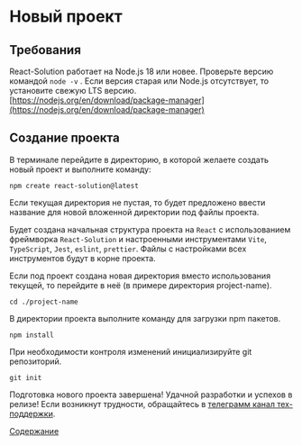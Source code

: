 # Новый проект

## Требования

React-Solution работает на Node.js 18 или новее. Проверьте версию командой `node -v` . Если версия старая или Node.js отсутствует, то установите свежую LTS версию. [https://nodejs.org/en/download/package-manager](https://nodejs.org/en/download/package-manager)

## Создание проекта

В терминале перейдите в директорию, в которой желаете создать новый проект и выполните команду:

```
npm create react-solution@latest
```

Если текущая директория не пустая, то будет предложено ввести название для новой вложенной директории под файлы проекта. 

Будет создана начальная структура проекта на `React` с использованием фреймворка `React-Solution` и настроенными инструментами `Vite`, `TypeScript`, `Jest`, `eslint`, `prettier`. Файлы с настройками всех инструментов будут в корне проекта.

Если под проект создана новая директория вместо использования текущей, то перейдите в неё (в примере директория project-name).

```
cd ./project-name
```

В директории проекта выполните команду для загрузки npm пакетов.

```
npm install
```

При необходимости контроля изменений инициализируйте git репозиторий. 

```
git init
```

Подготовка нового проекта завершена! Удачной разработки и успехов в релизе! Если возникнут трудности, обращайтесь в [телеграмм канал тех-поддержки](https://t.me/react_solution_chat). 

[Содержание](main.md)








